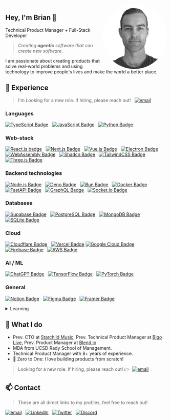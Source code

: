 <img align="right" src="https://github.com/itsbrex/itsbrex/blob/main/assets/brian.png?raw=true" width="40%" height="40%" style="border-radius: 50%;" />

## Hey, I'm Brian 👋

Technical Product Manager + Full-Stack Developer
> *Creating **agentic** software that can create new software.*

I am passionate about creating products that solve real-world problems and using technology to improve people's lives and make the world a better place.

## 💼 Experience

> I'm Looking for a new role. If hiring, please reach out! &nbsp; [![email](https://img.shields.io/badge/Gmail-D14836?style=flat&logo=gmail&logoColor=white)](mailto:%68%69%40%69%74%73%62%72%65%78%2e%64%65%76?subject=Found%20you%20on%20GitHub%20-%20let's%20connect!&body=Hi%20Brian-%0D%0A%0D%0AI%20came%20across%20your%20profile%20on%20GitHub%20and%20wanted%20to...)

### Languages

[![TypeScript Badge](https://img.shields.io/badge/typescript-007ACC?style=flat&logo=typescript&logoColor=white)](https://www.typescriptlang.org/) &nbsp; [![JavaScript Badge](https://img.shields.io/badge/javascript-F7DF1E?style=flat&logo=javascript&logoColor=black)](https://wikipedia.org/wiki/JavaScript) &nbsp; [![Python Badge](https://img.shields.io/badge/python-3776AB?style=flat&logo=python&logoColor=white)](https://www.python.org/)

### Web-stack

[![React.js badge](https://img.shields.io/badge/react.js-20232A?style=flat&logo=react&logoColor=61DAFB)](https://react.dev/) &nbsp; [![Next.js Badge](https://img.shields.io/badge/next%20js-000000?style=flat&logo=nextdotjs&logoColor=white)](https://nextjs.org/) &nbsp; [![Vue.js Badge](https://img.shields.io/badge/vue.js-35495E?style=flat&logo=vue.js&logoColor=4FC08D)](https://vuejs.org/) &nbsp; [![Electron Badge](https://img.shields.io/badge/Electron-2B2E3A?style=flat&logo=electron&logoColor=9FEAF9)](https://www.electronjs.org/) &nbsp; [![WebAssembly Badge](https://img.shields.io/badge/WebAssembly-654FF0?style=flat&logo=webassembly&logoColor=white)](https://webassembly.org/) &nbsp; [![Shadcn Badge](https://img.shields.io/badge/shadcn%2Fui-000000?style=flat&logo=shadcnui&logoColor=white)](https://uishadcn.com/) &nbsp; [![TailwindCSS Badge](https://img.shields.io/badge/tailwind_css-38B2AC?style=flat&logo=tailwind-css&logoColor=white)](https://tailwindcss.com/) &nbsp; [![Three.js Badge](https://img.shields.io/badge/ThreeJs-black?style=flat&logo=three.js&logoColor=white)](https://threejs.org/)

### Backend technologies

[![Node.js Badge](https://img.shields.io/badge/node.js-6DA55F?style=flat&logo=node.js&logoColor=white)](https://nodejs.org/) &nbsp; [![Deno Badge](https://img.shields.io/badge/Deno-white?style=flat&logo=deno&logoColor=464647)](https://deno.com/) &nbsp; [![Bun Badge](https://img.shields.io/badge/bun-282a36?style=flat&logo=bun&logoColor=fbf0df)](https://bun.sh/) &nbsp; [![Docker Badge](https://img.shields.io/badge/docker-%230db7ed.svg?style=flat&logo=docker&logoColor=white)](https://www.docker.com/) &nbsp; [![FastAPI Badge](https://img.shields.io/badge/fastapi-109989?style=flat&logo=FASTAPI&logoColor=white)](https://fastapi.tiangolo.com/) &nbsp; [![GraphQL Badge](https://img.shields.io/badge/-graphql-E10098?style=flat&logo=graphql&logoColor=white)](https://graphql.org/) &nbsp; [![Socket.io Badge](https://img.shields.io/badge/socket.io-010101?style=flat&logo=socket.io&logoColor=white)](https://socket.io/)

### Databases

[![Supabase Badge](https://img.shields.io/badge/Supabase-181818?style=flat&logo=supabase&logoColor=white)](https://planetscale.com/) &nbsp; [![PostgreSQL Badge](https://img.shields.io/badge/postgres-%23316192.svg?style=flat&logo=postgresql&logoColor=white)](https://www.postgresql.org/) &nbsp; [![MongoDB Badge](https://img.shields.io/badge/mongodb-%234ea94b.svg?style=flat&logo=mongodb&logoColor=white)](https://www.mongodb.com/) &nbsp; [![SQLite Badge](https://img.shields.io/badge/sqlite-%23003B57.svg?style=flat&logo=sqlite&logoColor=white)](https://www.sqlite.org/)

### Cloud

[![Cloudflare Badge](https://img.shields.io/badge/cloudflare-F38020?style=flat&logo=cloudflare&logoColor=white)](https://www.cloudflare.com/) &nbsp; [![Vercel Badge](https://img.shields.io/badge/vercel-%23000000.svg?style=flat&logo=vercel&logoColor=white)](https://vercel.com/) [![Google Cloud Badge](https://img.shields.io/badge/google%20cloud-%234285F4.svg?style=flat&logo=google-cloud&logoColor=white)](https://cloud.google.com/) &nbsp; [![Firebase Badge](https://img.shields.io/badge/firebase-%23039BE5.svg?style=flat&logo=firebase)](https://firebase.google.com/) &nbsp; [![AWS Badge](https://img.shields.io/badge/Amazon_AWS-FF9900?style=flat&logo=amazonaws&logoColor=white)](https://aws.amazon.com/)

### AI / ML

[![ChatGPT Badge](https://img.shields.io/badge/ChatGPT-74aa9c?style=flat&logo=openai&logoColor=white)](https://chat.openai.com/) &nbsp; [![TensorFlow Badge](https://img.shields.io/badge/tensorflow-%23FF6F00.svg?style=flat&logo=tensorflow&logoColor=white)](https://www.tensorflow.org/) &nbsp; [![PyTorch Badge](https://img.shields.io/badge/pytorch-%23EE4C2C.svg?style=flat&logo=pytorch&logoColor=white)](https://pytorch.org/)

### General

[![Notion Badge](https://img.shields.io/badge/notion-%23000000.svg?style=flat&logo=notion&logoColor=white)](https://notion.so/) &nbsp; [![Figma Badge](https://img.shields.io/badge/figma-%23F24E1E.svg?style=flat&logo=figma&logoColor=white)](https://figma.com/) &nbsp; [![Framer Badge](https://img.shields.io/badge/Framer-black?style=flat&logo=framer&logoColor=blue)](https://framer.com/)
<details>
<summary>Learning</summary>

[![Tauri Badge](https://img.shields.io/badge/tauri-%2324C8DB.svg?style=flat&logo=tauri&logoColor=%23FFFFFF)](https://tauri.app/)
[![Rust Badge](https://img.shields.io/badge/rust-%23000000.svg?style=flat&logo=rust&logoColor=white)](https://www.rust-lang.org/)
[![Go Badge](https://img.shields.io/badge/go-00ADD8?style=flat&logo=go&logoColor=white)](https://go.dev/)

</details>

## 🌟 What I do

- Prev. CTO at [Starchild Music](https://starchildmusic.ai/), Prev. Technical Product Manager at [Bigo Live](https://www.linkedin.com/company/bigo-technology-pte.-ltd./), Prev. Product Manager at [Blend.io](https://blend.io/)
- MBA from UCSD Rady School of Management.
- Technical Product Manager with 8+ years of experience.
- 🚀 Zero to One: I love building products from scratch!

> Looking for a new role. If hiring, please reach out! 👉️&nbsp; [![email](https://img.shields.io/badge/Gmail-D14836?style=flat&logo=gmail&logoColor=white)](mailto:%68%69%40%69%74%73%62%72%65%78%2e%64%65%76?subject=Found%20you%20on%20GitHub%20-%20let's%20connect!&body=Hi%20Brian-%0D%0A%0D%0AI%20came%20across%20your%20profile%20on%20GitHub%20and%20wanted%20to...)

## 📫 Contact

> These are all direct links to my profiles, feel free to reach out!

[![email](https://img.shields.io/badge/Gmail-D14836?style=flat&logo=gmail&logoColor=white)](mailto:%68%69%40%69%74%73%62%72%65%78%2e%64%65%76?subject=Found%20you%20on%20GitHub%20-%20let's%20connect!&body=Hi%20Brian-%0D%0A%0D%0AI%20came%20across%20your%20profile%20on%20GitHub%20and%20wanted%20to...) &nbsp; [![LinkedIn](https://img.shields.io/badge/LinkedIn-0077B5?style=flat&logo=linkedin&logoColor=white)](https://linkedin.com/in/itsbrianroach) &nbsp; [![Twitter](https://img.shields.io/badge/Twitter-1DA1F2?style=flat&logo=twitter&logoColor=white)](https://twitter.com/itsbrex) &nbsp; [![Discord](https://img.shields.io/badge/Discord-7289DA?style=flat&logo=discord&logoColor=white)](https://discord.gg/users/372432679926235149)
